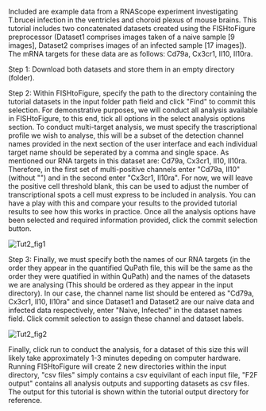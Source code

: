 Included are example data from a RNAScope experiment investigating T.brucei infection in the ventricles and choroid plexus of mouse brains. This tutorial includes two concatenated datasets created using the FISHtoFigure preprocessor (Dataset1 comprises images taken of a naive sample [9 images], Dataset2 comprises images of an infected sample [17 images]). The mRNA targets for these data are as follows: Cd79a, Cx3cr1, Il10, Il10ra.

Step 1: 
Download both datasets and store them in an empty directory (folder).

Step 2: 
Within FISHtoFigure, specify the path to the directory containing the tutorial datasets in the input folder path field and click "Find" to commit this selection. For demonstrative purposes, we will conduct all analysis available in FISHtoFigure, to this end, tick all options in the select analysis options section. 
To conduct multi-target analysis, we must specify the trascriptional profile we wish to analyse, this will be a subset of the detection channel names provided in the next section of the user interface and each individual target name should be seperated by a comma and single space. As mentioned our RNA targets in this dataset are: Cd79a, Cx3cr1, Il10, Il10ra. Therefore, in the first set of multi-positive channels enter "Cd79a, Il10" (without "") and in the second enter "Cx3cr1, Il10ra".
For now, we will leave the positive cell threshold blank, this can be used to adjust the number of transcriptional spots a cell must express to be included in analysis. You can have a play with this and compare your results to the provided tutorial results to see how this works in practice.
Once all the analysis options have been selected and required information provided, click the commit selection button.

![Tut2_fig1](https://user-images.githubusercontent.com/109809682/183069937-ca5203eb-53f4-4483-baf1-999d63b12648.png)

Step 3:
Finally, we must specify both the names of our RNA targets (in the order they appear in the quantified QuPath file, this will be the same as the order they were quatified in within QuPath) and the names of the datasets we are analysing (This should be ordered as they appear in the input directory). In our case, the channel name list should be entered as "Cd79a, Cx3cr1, Il10, Il10ra" and since Dataset1 and Dataset2 are our naive data and infected data respectively, enter "Naive, Infected" in the dataset names field.
Click commit selection to assign these channel and dataset labels.

![Tut2_fig2](https://user-images.githubusercontent.com/109809682/183069971-1db6cb9d-9a11-47bc-a116-a5a25d0e8b25.png)

Finally, click run to conduct the analysis, for a dataset of this size this will likely take approximately 1-3 minutes depeding on computer hardware.
Running FISHtoFigure will create 2 new directories within the input directory, "csv files" simply contains a csv equivilant of each input file, "F2F output" contains all analysis outputs and supporting datasets as csv files. The output for this tutorial is shown within the tutorial output directory for reference.
